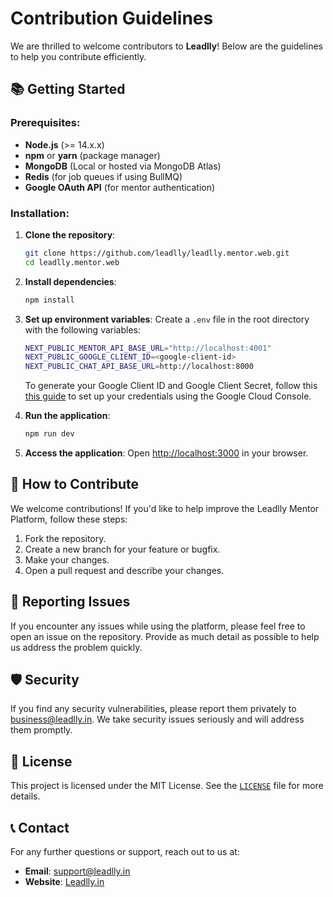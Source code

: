 # Contribution Guidelines

We are thrilled to welcome contributors to **Leadlly**! Below are the guidelines to help you contribute efficiently.

## 📚 Getting Started

### Prerequisites:

- **Node.js** (>= 14.x.x)
- **npm** or **yarn** (package manager)
- **MongoDB** (Local or hosted via MongoDB Atlas)
- **Redis** (for job queues if using BullMQ)
- **Google OAuth API** (for mentor authentication)

### Installation:

1. **Clone the repository**:
    ```bash
    git clone https://github.com/leadlly/leadlly.mentor.web.git
    cd leadlly.mentor.web
    ```

2. **Install dependencies**:
    ```bash
    npm install
    ```

3. **Set up environment variables**:
    Create a `.env` file in the root directory with the following variables:

    ```bash
   NEXT_PUBLIC_MENTOR_API_BASE_URL="http://localhost:4001"
   NEXT_PUBLIC_GOOGLE_CLIENT_ID=<google-client-id>
   NEXT_PUBLIC_CHAT_API_BASE_URL=http://localhost:8000
    ```
    To generate your Google Client ID and Google Client Secret, follow this [this guide](https://support.google.com/cloud/answer/6158849?hl=en) to set up your credentials using the Google Cloud Console.

4. **Run the application**:
    ```bash
    npm run dev
    ```

5. **Access the application**:
    Open [http://localhost:3000](http://localhost:3000) in your browser.

## 🎯 How to Contribute

We welcome contributions! If you'd like to help improve the Leadlly Mentor Platform, follow these steps:

1. Fork the repository.
2. Create a new branch for your feature or bugfix.
3. Make your changes.
4. Open a pull request and describe your changes.

## 🐛 Reporting Issues

If you encounter any issues while using the platform, please feel free to open an issue on the repository. Provide as much detail as possible to help us address the problem quickly.

## 🛡️ Security

If you find any security vulnerabilities, please report them privately to [business@leadlly.in](mailto:business@leadlly.in). We take security issues seriously and will address them promptly.

## 📄 License

This project is licensed under the MIT License. See the [`LICENSE`](./LICENSE) file for more details.

## 📞 Contact

For any further questions or support, reach out to us at:
- **Email**: [support@leadlly.in](mailto:support@leadlly.in)
- **Website**: [Leadlly.in](https://leadlly.in)
